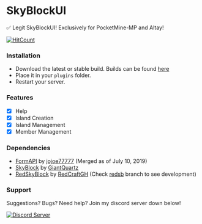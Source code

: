 # SkyBlockUI
✅ Legit SkyBlockUI! Exclusively for PocketMine-MP and Altay!

[![HitCount](http://hits.dwyl.io/TheRealKizu/SkyBlockUI.svg)](http://hits.dwyl.io/TheRealKizu/SkyBlockUI)

### Installation

- Download the latest or stable build. Builds can be found [here](https://github.com/TheRealKizu/SkyBlockUI/releases)
- Place it in your `plugins` folder.
- Restart your server.

### Features

- [x] Help
- [x] Island Creation
- [x] Island Management
- [x] Member Management

### Dependencies

- [FormAPI](https://poggit.pmmp.io/p/FormAPI) by [jojoe77777](https://github.com/jojoe77777) (Merged as of July 10, 2019)
- [SkyBlock](https://poggit.pmmp.io/p/SkyBlock/2.3.3) by [GiantQuartz](https://github.com/GiantQuartz)
- [RedSkyBlock](https://poggit.pmmp.io/p/RedSkyBlock/3.1.1) by [RedCraftGH](https://github.com/RedCraftGH) (Check [redsb](https://github.com/TheRealKizu/SkyBlockUI/tree/redsb) branch to see development)

### Support

Suggestions? Bugs? Need help? Join my discord server down below!

<a href="https://discord.gg/hWt3XxF"><img src="https://discordapp.com/api/guilds/602329130977067019/embed.png" alt="Discord Server"/></a>
